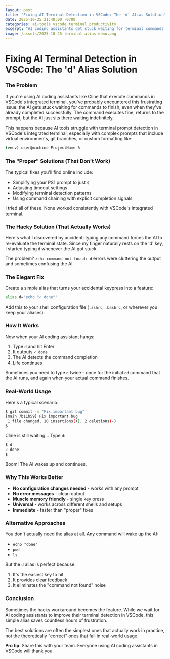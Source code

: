 ```yaml
---
layout: post
title: "Fixing AI Terminal Detection in VSCode: The 'd' Alias Solution"
date: 2025-10-25 21:40:00 -0700
categories: ai-tools vscode terminal productivity
excerpt: "AI coding assistants get stuck waiting for terminal commands in VSCode? Here's a simple one-line alias that fixes it instantly."
image: /assets/2025-10-25-terminal-alias-demo.png
---
```


# Fixing AI Terminal Detection in VSCode: The 'd' Alias Solution

### The Problem
If you're using AI coding assistants like Cline that execute commands in VSCode's integrated terminal, you've probably encountered this frustrating issue: the AI gets stuck waiting for commands to finish, even when they've already completed successfully. The command executes fine, returns to the prompt, but the AI just sits there waiting indefinitely.

This happens because AI tools struggle with terminal prompt detection in VSCode's integrated terminal, especially with complex prompts that include virtual environments, git branches, or custom formatting like:
```bash
(venv) user@machine ProjectName %
```

### The "Proper" Solutions (That Don't Work)
The typical fixes you'll find online include:
- Simplifying your PS1 prompt to just `$ `
- Adjusting timeout settings
- Modifying terminal detection patterns
- Using command chaining with explicit completion signals

I tried all of these. None worked consistently with VSCode's integrated terminal.

### The Hacky Solution (That Actually Works)
Here's what I discovered by accident: typing any command forces the AI to re-evaluate the terminal state. Since my finger naturally rests on the 'd' key, I started typing `d` whenever the AI got stuck.

The problem? `zsh: command not found: d` errors were cluttering the output and sometimes confusing the AI.

### The Elegant Fix
Create a simple alias that turns your accidental keypress into a feature:

```bash
alias d='echo "✓ done"'
```

Add this to your shell configuration file (`.zshrc`, `.bashrc`, or wherever you keep your aliases).

### How It Works
Now when your AI coding assistant hangs:
1. Type `d` and hit Enter
2. It outputs `✓ done` 
3. The AI detects the command completion
4. Life continues

Sometimes you need to type `d` twice - once for the initial `cd` command that the AI runs, and again when your actual command finishes.

### Real-World Usage
Here's a typical scenario:
```bash
$ git commit -m "Fix important bug"
[main 7b11b59] Fix important bug
 1 file changed, 10 insertions(+), 2 deletions(-)
$ 
```

Cline is still waiting... Type `d`:
```bash
$ d
✓ done
$ 
```

Boom! The AI wakes up and continues.

### Why This Works Better
- **No configuration changes needed** - works with any prompt
- **No error messages** - clean output
- **Muscle memory friendly** - single key press
- **Universal** - works across different shells and setups
- **Immediate** - faster than "proper" fixes

### Alternative Approaches
You don't actually need the alias at all. Any command will wake up the AI:
- `echo "done"`
- `pwd`
- `ls`

But the `d` alias is perfect because:
1. It's the easiest key to hit
2. It provides clear feedback
3. It eliminates the "command not found" noise

### Conclusion
Sometimes the hacky workaround becomes the feature. While we wait for AI coding assistants to improve their terminal detection in VSCode, this simple alias saves countless hours of frustration.

The best solutions are often the simplest ones that actually work in practice, not the theoretically "correct" ones that fail in real-world usage.

**Pro tip**: Share this with your team. Everyone using AI coding assistants in VSCode will thank you.
